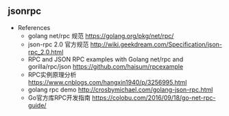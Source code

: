 ## jsonrpc 
- References
  - golang net/rpc 规范 https://golang.org/pkg/net/rpc/
  - json-rpc 2.0 官方规范 http://wiki.geekdream.com/Specification/json-rpc_2.0.html
  - RPC and JSON RPC examples with Golang net/rpc and gorilla/rpc/json https://github.com/haisum/rpcexample
  - RPC实例原理分析 https://www.cnblogs.com/hangxin1940/p/3256995.html
  - golang rpc demo http://crosbymichael.com/golang-json-rpc.html
  - Go官方库RPC开发指南 https://colobu.com/2016/09/18/go-net-rpc-guide/
